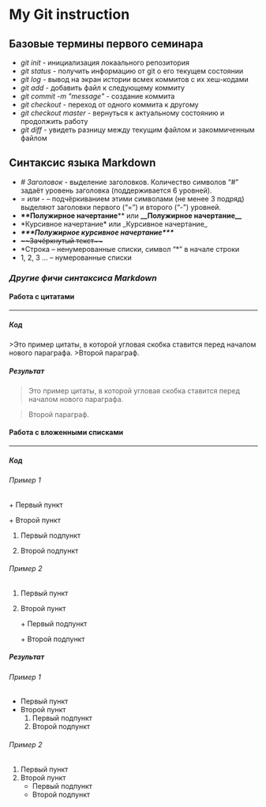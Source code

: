 # **My Git instruction**

## **Базовые термины первого семинара**

* *git init* - инициализация локаального репозитория
* *git status* - получить информацию от git о его текущем состоянии
* *git log* - вывод на экран истории всмех коммитов с их хеш-кодами
* *git add* - добавить файл к следующему коммиту
* *git commit -m "message"* - создание коммита
* *git checkout* - переход от одного коммита к другому
* *git checkout master* - вернуться к актуальному состоянию и продолжить работу 
* *git diff* - увидеть разницу между текущим файлом и закоммиченным файлом

## **Синтаксис языка Markdown**

* *# Заголовок* - выделение заголовков. Количество символов “#” задаёт уровень заголовка 
(поддерживается 6 уровней).
* *= или -* – подчёркиванием этими символами (не менее 3 подряд) выделяют заголовки первого 
(“=”) и второго (“-”) уровней.
* **\*\*Полужирное начертание**** или __\_\_Полужирное начертание\_\___
* \*Курсивное начертание* или \_Курсивное начертание_
* ***\*\*\*Полужирное курсивное начертание\*\*\****
* ~~\~\~Зачёркнутый текст\~\~~~
* \*Строка – ненумерованные списки, символ “*” в начале строки
* 1, 2, 3 … – нумерованные списки

### ***Другие фичи синтаксиса Markdown***

#### **Работа с цитатами**
---
##### Код
\>Это пример цитаты,
в которой угловая скобка
ставится перед началом нового параграфа.
\>Второй параграф. 
##### Результат
>Это пример цитаты,
в которой угловая скобка
ставится перед началом нового параграфа.

>Второй параграф. 


#### **Работа с вложенными списками**
---
##### Код

###### Пример 1
\+ Первый пункт

\+ Второй пункт
  1. Первый подпункт

  2. Второй подпункт

###### Пример 2
1. Первый пункт
2. Второй пункт

    \+ Первый подпункт

    \+ Второй подпункт
##### Результат
###### Пример 1
+ Первый пункт
+ Второй пункт
  1. Первый подпункт
  2. Второй подпункт
###### Пример 2
1. Первый пункт
2. Второй пункт
    + Первый подпункт
    + Второй подпункт